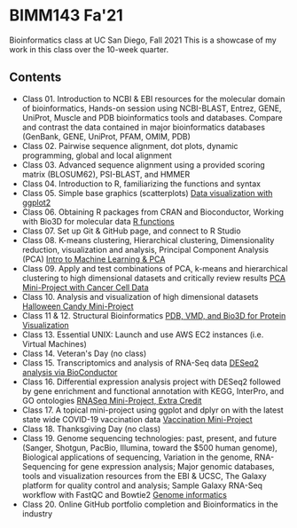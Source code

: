 # BIMM143 Fa'21
Bioinformatics class at UC San Diego, Fall 2021
This is a showcase of my work in this class over the 10-week quarter.

## Contents
- Class 01. Introduction to NCBI & EBI resources for the molecular domain of bioinformatics, Hands-on session using NCBI-BLAST, Entrez, GENE, UniProt, Muscle and PDB bioinformatics tools and databases. Compare and contrast the data contained in major bioinformatics databases (GenBank, GENE, UniProt, PFAM, OMIM, PDB)
- Class 02. Pairwise sequence alignment, dot plots, dynamic programming, global and local alignment
- Class 03. Advanced sequence alignment using a provided scoring matrix (BLOSUM62), PSI-BLAST, and HMMER
- Class 04. Introduction to R, familiarizing the functions and syntax
- Class 05. Simple base graphics (scatterplots) [Data visualization with ggplot2](https://github.com/molin7/bimm143/blob/main/Class05/Class05.R)
- Class 06. Obtaining R packages from CRAN and Bioconductor, Working with Bio3D for molecular data [R functions](https://github.com/molin7/bimm143/tree/main/Class06)
- Class 07. Set up Git & GitHub page, and connect to R Studio
- Class 08. K-means clustering, Hierarchical clustering, Dimensionality reduction, visualization and analysis, Principal Component Analysis (PCA) [Intro to Machine Learning & PCA](https://github.com/molin7/bimm143/tree/main/Class08)
- Class 09. Apply and test combinations of PCA, k-means and hierarchical clustering to high dimensional datasets and critically review results [PCA Mini-Project with Cancer Cell Data](https://github.com/molin7/bimm143/tree/main/Class09_Mini_Project)
- Class 10. Analysis and visualization of high dimensional datasets [Halloween Candy Mini-Project](https://github.com/molin7/bimm143/tree/main/Class10_Halloween_Candy)
- Class 11 & 12. Structural Bioinformatics [PDB, VMD, and Bio3D for Protein Visualization](https://github.com/molin7/bimm143/tree/main/Class11)
- Class 13. Essential UNIX: Launch and use AWS EC2 instances (i.e. Virtual Machines)
- Class 14. Veteran's Day (no class)
- Class 15. Transcriptomics and analysis of RNA-Seq data [DESeq2 analysis via BioConductor](https://github.com/molin7/bimm143/tree/main/Class15)
- Class 16. Differential expression analysis project with DESeq2 followed by gene enrichment and functional annotation with KEGG, InterPro, and GO ontologies [RNASeq Mini-Project, Extra Credit](https://github.com/molin7/bimm143/tree/main/Class16)
- Class 17. A topical mini-project using ggplot and dplyr on with the latest state wide COVID-19 vaccination data [Vaccination Mini-Project](url)
- Class 18. Thanksgiving Day (no class)
- Class 19. Genome sequencing technologies: past, present, and future (Sanger, Shotgun, PacBio, Illumina, toward the $500 human genome), Biological applications of sequencing, Variation in the genome, RNA-Sequencing for gene expression analysis; Major genomic databases, tools and visualization resources from the EBI & UCSC, The Galaxy platform for quality control and analysis; Sample Galaxy RNA-Seq workflow with FastQC and Bowtie2 [Genome informatics](https://github.com/molin7/bimm143/tree/main/Class19)
- Class 20. Online GitHub portfolio completion and Bioinformatics in the industry
